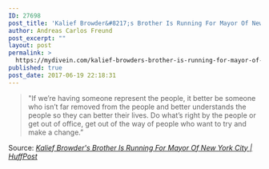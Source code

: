 ```yaml
---
ID: 27698
post_title: 'Kalief Browder&#8217;s Brother Is Running For Mayor Of New York City | HuffPost'
author: Andreas Carlos Freund
post_excerpt: ""
layout: post
permalink: >
  https://mydivein.com/kalief-browders-brother-is-running-for-mayor-of-new-york-city-huffpost/
published: true
post_date: 2017-06-19 22:18:31
---
```

<blockquote><a href="http://www.huffingtonpost.com/entry/kalief-browders-brother-is-running-for-mayor-of-new-york-city_us_5947fb24e4b0cddbb00862e2?qzq&amp;ncid=inblnkushpmg00000009"><img class="alignnone size-full" src="https://mydivein.com/wp-content/uploads/2017/06/5948250e2100002a0033cf3b.jpeg" alt="" /></a>"If we’re having someone represent the people, it better be someone who isn’t far removed from the people and better understands the people so they can better their lives. Do what’s right by the people or get out of office, get out of the way of people who want to try and make a change.”</blockquote>
Source: <em><a href="http://www.huffingtonpost.com/entry/kalief-browders-brother-is-running-for-mayor-of-new-york-city_us_5947fb24e4b0cddbb00862e2">Kalief Browder's Brother Is Running For Mayor Of New York City | HuffPost</a></em>